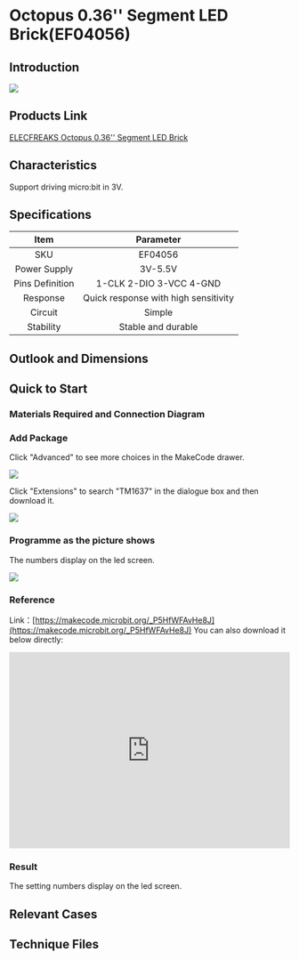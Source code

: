 # Octopus 0.36'' Segment LED Brick(EF04056)

## Introduction


![](./images/04056_1.jpg)

## Products Link

[ELECFREAKS Octopus 0.36'' Segment LED Brick](https://www.elecfreaks.com/octopus-0-36-segment-led-brick.html)

## Characteristics 


 Support driving micro:bit in 3V.

## Specifications


Item | Parameter 
:-: | :-: 
SKU|EF04056
Power Supply|3V-5.5V
Pins Definition|1-CLK 2-DIO 3-VCC 4-GND
Response|Quick response with high sensitivity
Circuit|Simple
Stability|Stable and durable

## Outlook and Dimensions




## Quick to Start 


### Materials Required and Connection Diagram






### Add Package

Click "Advanced" to see more choices in the MakeCode drawer. 


![](./images/smtcNoB.png)


Click "Extensions" to search "TM1637" in the dialogue box and then download it.



![](./images/04056_3.png)



### Programme as the picture shows
 The numbers display on the led screen.

 



![](./images/04056_5.png)





### Reference
Link：[https://makecode.microbit.org/_P5HfWFAvHe8J](https://makecode.microbit.org/_P5HfWFAvHe8J)
You can also download it below directly:

<div style="position:relative;height:0;padding-bottom:70%;overflow:hidden;"><iframe style="position:absolute;top:0;left:0;width:100%;height:100%;" src="https://makecode.microbit.org/#pub:_P5HfWFAvHe8J" frameborder="0" sandbox="allow-popups allow-forms allow-scripts allow-same-origin"></iframe></div>  


### Result
 The setting numbers display on the led screen.

## Relevant Cases


## Technique Files

